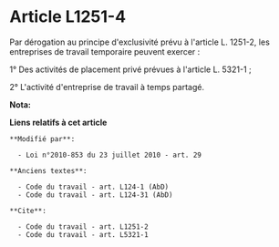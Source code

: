 # Article L1251-4

Par dérogation au principe d'exclusivité prévu à l'article L. 1251-2, les entreprises de travail temporaire peuvent
exercer : 

1° Des activités de placement privé prévues à l'article L. 5321-1 ; 

2° L'activité d'entreprise de travail à temps partagé.

**Nota:**



**Liens relatifs à cet article**

	**Modifié par**:

	  - Loi n°2010-853 du 23 juillet 2010 - art. 29

	**Anciens textes**:

	  - Code du travail - art. L124-1 (AbD)
	  - Code du travail - art. L124-31 (AbD)

	**Cite**:

	  - Code du travail - art. L1251-2
	  - Code du travail - art. L5321-1
